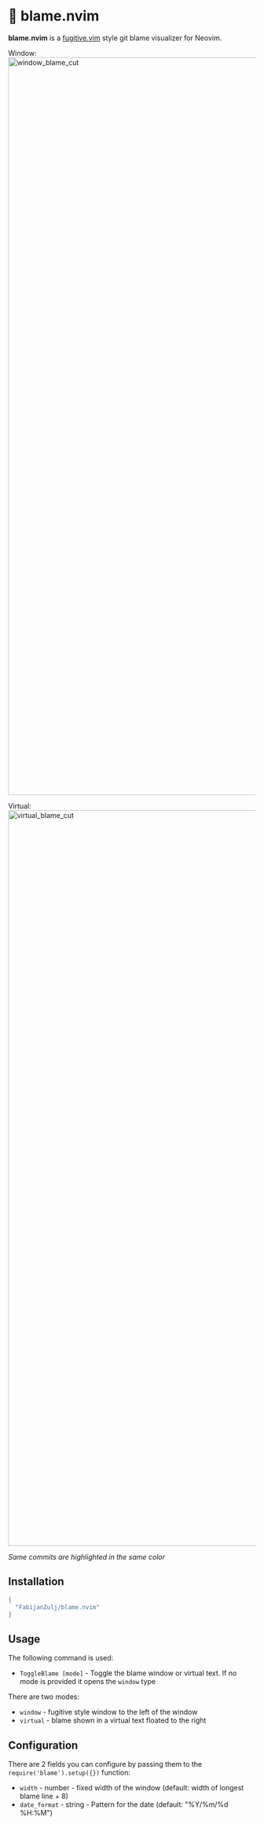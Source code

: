 # 🫵 blame.nvim
**blame.nvim** is a [fugitive.vim](https://github.com/tpope/vim-fugitive) style git blame visualizer for Neovim.


Window:
<img width="1499" alt="window_blame_cut" src="https://github.com/FabijanZulj/blame.nvim/assets/38249221/3a3c0a87-8f6b-461a-9ea7-cd849c2de326">


Virtual:
<img width="1495" alt="virtual_blame_cut" src="https://github.com/FabijanZulj/blame.nvim/assets/38249221/8c17c8ae-901e-4183-ac73-c62bb4a259dc">


_Same commits are highlighted in the same color_

## Installation

```lua
{
  "FabijanZulj/blame.nvim"
}
```

## Usage
The following command is used:
- `ToggleBlame [mode]` - Toggle the blame window or virtual text. If no mode is provided it opens the `window` type

There are two modes:
- `window` - fugitive style window to the left of the window
- `virtual` - blame shown in a virtual text floated to the right

## Configuration

There are 2 fields you can configure by passing them to the `require('blame').setup({})` function:
- `width` - number - fixed width of the window  (default: width of longest blame line + 8)
- `date_format` - string - Pattern for the date (default: "%Y/%m/%d %H:%M")

